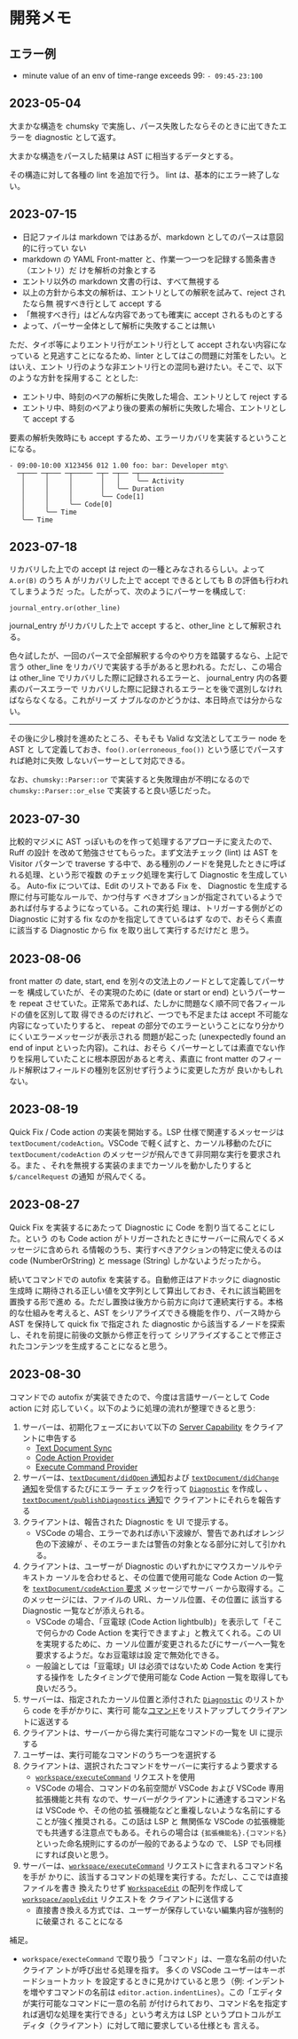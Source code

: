 # 開発メモ

## エラー例

- minute value of an env of time-range exceeds 99: `- 09:45-23:100`

## 2023-05-04

大まかな構造を chumsky で実施し、パース失敗したならそのときに出てきたエラーを
diagnostic として返す。

大まかな構造をパースした結果は AST に相当するデータとする。

その構造に対して各種の lint を追加で行う。 lint は、基本的にエラー終了しない。

## 2023-07-15

- 日記ファイルは markdown ではあるが、markdown としてのパースは意図的に行ってい
  ない
- markdown の YAML Front-matter と、作業一つ一つを記録する箇条書き（エントリ）だ
  けを解析の対象とする
- エントリ以外の markdown 文書の行は、すべて無視する
- 以上の方針から本文の解析は、エントリとしての解釈を試みて、reject されたなら無
  視すべき行として accept する
- 「無視すべき行」はどんな内容であっても確実に accept されるものとする
- よって、パーサー全体として解析に失敗することは無い

ただ、タイポ等によりエントリ行がエントリ行として accept されない内容になっている
と見逃すことになるため、linter としてはこの問題に対策をしたい。とはいえ、エント
リ行のような非エントリ行との混同も避けたい。そこで、以下のような方針を採用するこ
ととした:

- エントリ中、時刻のペアの解析に失敗した場合、エントリとして reject する
- エントリ中、時刻のペアより後の要素の解析に失敗した場合、エントリとして accept
  する

要素の解析失敗時にも accept するため、エラーリカバリを実装するということになる。

    - 09:00-10:00 X123456 012 1.00 foo: bar: Developer mtg␤
      ─┬─── ─┬─── ─┬───── ─┬─ ─┬── ─┬─────────────────────
       │     │     │       │   │    ╰── Activity
       │     │     │       │   ╰── Duration
       │     │     │       ╰── Code[1]
       │     │     ╰── Code[0]
       │     ╰── Time
       ╰── Time

## 2023-07-18

リカバリした上での accept は reject の一種とみなされるらしい。よって `A.or(B)`
のうち A がリカバリした上で accept できるとしても B の評価も行われてしまうようだ
った。したがって、次のようにパーサーを構成して:

    journal_entry.or(other_line)

journal_entry がリカバリした上で accept すると、other_line として解釈される。

色々試したが、一回のパースで全部解釈する今のやり方を踏襲するなら、上記で言う
other_line をリカバリで実装する手があると思われる。ただし、この場合は other_line
でリカバリした際に記録されるエラーと、 journal_entry 内の各要素のパースエラーで
リカバリした際に記録されるエラーとを後で選別しなければならなくなる。これがリーズ
ナブルなのかどうかは、本日時点では分からない。

---

その後に少し検討を進めたところ、そもそも Valid な文法としてエラー node を AST と
して定義しておき、`foo().or(erroneous_foo())` という感じでパースすれば絶対に失敗
しないパーサーとして対応できる。

なお、`chumsky::Parser::or` で実装すると失敗理由が不明になるので
`chumsky::Parser::or_else` で実装すると良い感じだった。

## 2023-07-30

比較的マジメに AST っぽいものを作って処理するアプローチに変えたので、Ruff の設計
を改めて勉強させてもらった。まず文法チェック (lint) は AST を Visitor パターンで
traverse する中で、ある種別のノードを発見したときに呼ばれる処理、という形で複数
のチェック処理を実行して Diagnostic を生成している。 Auto-fix については、Edit
のリストである Fix を、 Diagnostic を生成する際に付与可能なルールで、かつ付与す
べきオプションが指定されているようであれば付与するようになっている。これの実行処
理は、トリガーする側がどの Diagnostic に対する fix なのかを指定してきているはず
なので、おそらく素直に該当する Diagnostic から fix を取り出して実行するだけだと
思う。

## 2023-08-06

front matter の date, start, end を別々の文法上のノードとして定義してパーサーを
構成していたが、その実現のために (date or start or end) というパーサーを repeat
させていた。正常系であれば、たしかに問題なく順不同で各フィールドの値を区別して取
得できるのだけれど、一つでも不足または accept 不可能な内容になっていたりすると、
repeat の部分でのエラーということになり分かりにくいエラーメッセージが表示される
問題が起こった (unexpectedly found an end of input といった内容)。これは、おそら
くパーサーとしては素直でない作りを採用していたことに根本原因があると考え、素直に
front matter のフィールド解釈はフィールドの種別を区別せず行うように変更した方が
良いかもしれない。

## 2023-08-19

Quick Fix / Code action の実装を開始する。LSP 仕様で関連するメッセージは
`textDocument/codeAction`。VSCode で軽く試すと、カーソル移動のたびに
`textDocument/codeAction` のメッセージが飛んできて非同期な実行を要求される。また
、それを無視する実装のままでカーソルを動かしたりすると `$/cancelRequest` の通知
が飛んでくる。

## 2023-08-27

Quick Fix を実装するにあたって Diagnostic に Code を割り当てることにした。という
のも Code action がトリガーされたときにサーバーに飛んでくるメッセージに含められ
る情報のうち、実行すべきアクションの特定に使えるのは code (NumberOrString) と
message (String) しかないようだったから。

続いてコマンドでの autofix を実装する。自動修正はアドホックに diagnostic 生成時
に期待される正しい値を文字列として算出しておき、それに該当範囲を置換する形で進め
る。ただし置換は後方から前方に向けて連続実行する。本格的な仕組みを考えると、AST
をシリアライズできる機能を作り、パース時から AST を保持して quick fix で指定され
た diagnostic から該当するノードを探索し、それを前提に前後の文脈から修正を行って
シリアライズすることで修正されたコンテンツを生成することになると思う。

## 2023-08-30

コマンドでの autofix が実装できたので、今度は言語サーバーとして Code action に対
応していく。以下のように処理の流れが整理できると思う:

1. サーバーは、初期化フェーズにおいて以下の [Server
   Capability][lsp_types::ServerCapabilities] をクライアントに申告する
   - [Text Document Sync][lsp_types::TextDocumentSyncCapability]
   - [Code Action Provider][lsp_types::CodeActionProviderCapability]
   - [Execute Command Provider][lsp_types::ExecuteCommandOptions]
2. サーバーは、[`textDocument/didOpen` 通知][textDocument/didOpen]および
   [`textDocument/didChange` 通知][textDocument/didChange]を受信するたびにエラー
   チェックを行って [`Diagnostic`][lsp_types::Diagnostic] を作成し
   、[`textDocument/publishDiagnostics` 通知][textDocument/publishDiagnostics]で
   クライアントにそれらを報告する
3. クライアントは、報告された Diagnostic を UI で提示する。
   - VSCode の場合、エラーであれば赤い下波線が、警告であればオレンジ色の下波線が
     、そのエラーまたは警告の対象となる部分に対して引かれる。
4. クライアントは、ユーザーが Diagnostic のいずれかにマウスカーソルやテキストカ
   ーソルを合わせると、その位置で使用可能な Code Action の一覧を
   [`textDocument/codeAction` 要求][textDocument/codeAction] メッセージでサーバ
   ーから取得する。このメッセージには、ファイルの URL、カーソル位置、その位置に
   該当する Diagnostic 一覧などが添えられる。
   - VSCode の場合、「豆電球 (Code Action lightbulb)」を表示して「そこで何らかの
     Code Action を実行できますよ」と教えてくれる。この UI を実現するために、カ
     ーソル位置が変更されるたびにサーバーへ一覧を要求するようだ。なお豆電球は設
     定で無効化できる。
   - 一般論としては「豆電球」UI は必須ではないため Code Action を実行する操作を
     したタイミングで使用可能な Code Action 一覧を取得しても良いだろう。
5. サーバーは、指定されたカーソル位置と添付された
   [`Diagnostic`][lsp_types::Diagnostic] のリストから code を手がかりに、実行可
   能な[コマンド][lsp_types::Command]をリストアップしてクライアントに返送する
6. クライアントは、サーバーから得た実行可能なコマンドの一覧を UI に提示する
7. ユーザーは、実行可能なコマンドのうち一つを選択する
8. クライアントは、選択されたコマンドをサーバーに実行するよう要求する
   - [`workspace/executeCommand`] リクエストを使用
   - VSCode の場合、コマンドの名前空間が VSCode および VSCode 専用拡張機能と共有
     なので、サーバーがクライアントに通達するコマンド名は VSCode や、その他の拡
     張機能などと重複しないような名前にすることが強く推奨される。この話は LSP と
     無関係な VSCode の拡張機能でも共通する注意点でもある。それらの場合は
     `{拡張機能名}.{コマンド名}` といった命名規則にするのが一般的であるようなの
     で、 LSP でも同様にすれば良いと思う。
9. サーバーは、[`workspace/executeCommand`] リクエストに含まれるコマンド名を手が
   かりに、該当するコマンドの処理を実行する。ただし、ここでは直接ファイルを書き
   換えたりせず [`WorkspaceEdit`][lsp_types::WorkspaceEdit] の配列を作成して
   [`workspace/applyEdit`][lsp_types::request::ApplyWorkspaceEdit] リクエストを
   クライアントに送信する
   - 直接書き換える方式では、ユーザーが保存していない編集内容が強制的に破棄され
     ることになる

補足。

- `workspace/execteCommand` で取り扱う「コマンド」は、一意な名前の付いたクライア
  ントが呼び出せる処理を指す。 多くの VSCode ユーザーはキーボードショートカット
  を設定するときに見かけていると思う（例: インデントを増やすコマンドの名前は
  `editor.action.indentLines`）。この「エディタが実行可能なコマンドに一意の名前
  が付けられており、コマンド名を指定すれば適切な処理を実行できる」という考え方は
  LSP というプロトコルがエディタ（クライアント）に対して暗に要求している仕様とも
  言える。

[lsp_types::Command]:
  https://docs.rs/lsp-types/latest/lsp_types/struct.Command.html
[lsp_types::Diagnostic]:
  https://docs.rs/lsp-types/latest/lsp_types/struct.Diagnostic.html
[textDocument/codeAction]:
  https://microsoft.github.io/language-server-protocol/specifications/lsp/3.17/specification/#textDocument_codeAction
[textDocument/didChange]:
  https://microsoft.github.io/language-server-protocol/specifications/lsp/3.17/specification/#textDocument_didChange
[textDocument/didOpen]:
  https://microsoft.github.io/language-server-protocol/specifications/lsp/3.17/specification/#textDocument_didOpen
[textDocument/publishDiagnostics]:
  https://microsoft.github.io/language-server-protocol/specifications/lsp/3.17/specification/#textDocument_publishDiagnostics
[`workspace/executeCommand`]:
  https://microsoft.github.io/language-server-protocol/specifications/lsp/3.17/specification/#workspace_executeCommand
[lsp_types::request::ApplyWorkspaceEdit]:
  https://docs.rs/lsp-types/latest/lsp_types/request/enum.ApplyWorkspaceEdit.html
[lsp_types::ServerCapabilities]:
  https://docs.rs/lsp-types/latest/lsp_types/struct.ServerCapabilities.html
[lsp_types::TextDocumentSyncCapability]:
  https://docs.rs/lsp-types/latest/lsp_types/enum.TextDocumentSyncCapability.html
[lsp_types::CodeActionProviderCapability]:
  https://docs.rs/lsp-types/latest/lsp_types/enum.CodeActionProviderCapability.html
[lsp_types::ExecuteCommandOptions]:
  https://docs.rs/lsp-types/latest/lsp_types/struct.ExecuteCommandOptions.html
[lsp_types::WorkspaceEdit]:
  https://docs.rs/lsp-types/latest/lsp_types/struct.WorkspaceEdit.html
